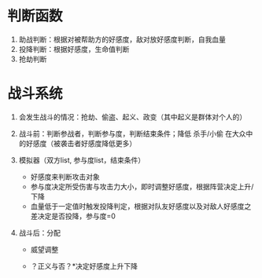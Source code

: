 # 判断函数
1. 助战判断：根据对被帮助方的好感度，敌对放好感度判断，自我血量
2. 投降判断：根据好感度，生命值判断
3. 抢劫判断

# 战斗系统

1. 会发生战斗的情况：抢劫、偷盗、起义、政变（其中起义是群体对个人的）
2. 战斗前：判断参战者，判断参与度，判断结束条件；降低 杀手/小偷 在大众中的好感度（被袭击者好感度降低更多）
3. 模拟器（双方list, 参与度list，结束条件）
    - 好感度来判断攻击对象
    - 参与度决定所受伤害与攻击力大小，即时调整好感度，根据阵营决定上升/下降
    - 血量低于一定值时触发投降判定，根据对队友好感度以及对敌人好感度之差决定是否投降，参与度=0

4. 战斗后：分配
     - 威望调整

     - ？正义与否？*决定好感度上升下降
